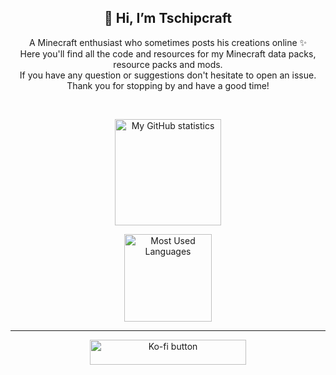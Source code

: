 <h2 align="center">👋 Hi, I’m Tschipcraft</h2>

<p align="center">
A Minecraft enthusiast who sometimes posts his creations online ✨ <br>
Here you'll find all the code and resources for my Minecraft data packs, resource packs and mods. <br>
  If you have any question or suggestions don't hesitate to open an issue. <br>
  Thank you for stopping by and have a good time!
</p>

<br/>
<p align="center">
  <picture>
    <source 
      srcset="https://github-readme-stats.vercel.app/api/?username=Tschipcraft&show_icons=true&hide=contribs&theme=midnight-purple"
      media="(prefers-color-scheme: dark)"
      height=170px
    />
    <source
      srcset="https://github-readme-stats.vercel.app/api/?username=Tschipcraft&show_icons=true&hide=contribs&theme=buefy"
      media="(prefers-color-scheme: light), (prefers-color-scheme: no-preference)"
      height=170px
    />
    <img height=170px src="https://github-readme-stats.vercel.app/api/?username=Tschipcraft&show_icons=true&hide=contribs&theme=transparent" alt="My GitHub statistics"/>
  </picture> 
</p>

<p align="center">
  <picture>
    <source 
      srcset="https://github-readme-stats.vercel.app/api/top-langs/?username=Tschipcraft&theme=midnight-purple&layout=compact"
      media="(prefers-color-scheme: dark)"
      height=140px
    />
    <source
      srcset="https://github-readme-stats.vercel.app/api/top-langs/?username=Tschipcraft&theme=buefy&layout=compact"
      media="(prefers-color-scheme: light), (prefers-color-scheme: no-preference)"
      height=140px
    />
    <img height=140px src="https://github-readme-stats.vercel.app/api/top-langs/?username=Tschipcraft&theme=transparent&layout=compact" alt="Most Used Languages"/>
  </picture> 
</p>

<!---
<br>
<p align="center">
<a href="https://www.curseforge.com/members/tschipcraft/projects">
<img width="40px" alt="CurseForge logo" title="Follow me on CurseForge" src="https://tschipcraft.ddns.net/mod_resources/curseforge.svg">
</a>

<a href="https://modrinth.com/user/Tschipcraft">
<picture>
  <source width="40px" media="(prefers-color-scheme: dark)" srcset="https://github.com/modrinth/art/blob/main/Branding/Mark/mark-dark.svg">
  <source width="40px" media="(prefers-color-scheme: light)" srcset="https://github.com/modrinth/art/blob/main/Branding/Mark/mark-light.svg">
  <img width="40px" alt="Modrinth logo" title="Follow me on Modrinth" src="https://github.com/modrinth/art/blob/main/Branding/Mark/mark-dark.svg">
</picture>
</a>

<a href="https://www.planetminecraft.com/member/tschipo/">
<img width="40px" alt="PlanetMinecraft logo" title="Follow me on PlanetMinecraft" src="https://www.planetminecraft.com/images/layout/favicon-128.png">
</a>

<a href="https://www.youtube.com/@tschipcraft">
<img width="40px" title="Subscribe to me on YouTub" src="https://upload.wikimedia.org/wikipedia/commons/0/09/YouTube_full-color_icon_%282017%29.svg">
</a>
</p>
--->

***

<p align="center">
<a href="https://ko-fi.com/tschipcraft">
<img width="250px" height="40px" title="Support me on Ko-fi to help me keep making epic stuff!" alt="Ko-fi button" src="https://storage.ko-fi.com/cdn/brandasset/kofi_button_red.png">
</a>
</p>

<!---
Tschipcraft/Tschipcraft is a ✨ special ✨ repository because its `README.md` (this file) appears on your GitHub profile.
You can click the Preview link to take a look at your changes.
--->
